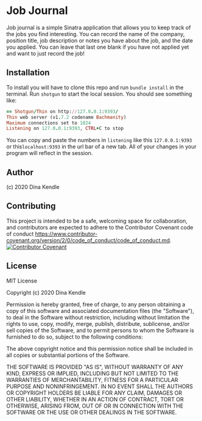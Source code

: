 
# Job Journal

Job journal is a simple Sinatra application that allows you to keep track of the jobs you find interesting. You can record the name of the company, position title, job description or notes you have about the job, and the date you applied. You can leave that last one blank if you have not applied yet and want to just record the job!


## Installation
To install you will have to clone this repo and run ```bundle install``` in the terminal. Run ```shotgun``` to start the local session. You should see something like:

```ruby
== Shotgun/Thin on http://127.0.0.1:9393/
Thin web server (v1.7.2 codename Bachmanity)
Maximum connections set to 1024
Listening on 127.0.0.1:9393, CTRL+C to stop
```

You can copy and paste the numbers in ```listening``` like this ```127.0.0.1:9393``` or this```localhost:9393``` in the url bar of a new tab. All of your changes in your program will reflect in the session.


## Author
(c) 2020 Dina Kendle 

## Contributing
This project is intended to be a safe, welcoming space for collaboration, and contributors are expected to adhere to the Contributor Covenant code of conduct https://www.contributor-covenant.org/version/2/0/code_of_conduct/code_of_conduct.md.
[![Contributor Covenant](https://img.shields.io/badge/Contributor%20Covenant-v2.0%20adopted-ff69b4.svg)](code_of_conduct.md)


## License
MIT License

Copyright (c) 2020 Dina Kendle

Permission is hereby granted, free of charge, to any person obtaining a copy
of this software and associated documentation files (the "Software"), to deal
in the Software without restriction, including without limitation the rights
to use, copy, modify, merge, publish, distribute, sublicense, and/or sell
copies of the Software, and to permit persons to whom the Software is
furnished to do so, subject to the following conditions:

The above copyright notice and this permission notice shall be included in all
copies or substantial portions of the Software.

THE SOFTWARE IS PROVIDED "AS IS", WITHOUT WARRANTY OF ANY KIND, EXPRESS OR
IMPLIED, INCLUDING BUT NOT LIMITED TO THE WARRANTIES OF MERCHANTABILITY,
FITNESS FOR A PARTICULAR PURPOSE AND NONINFRINGEMENT. IN NO EVENT SHALL THE
AUTHORS OR COPYRIGHT HOLDERS BE LIABLE FOR ANY CLAIM, DAMAGES OR OTHER
LIABILITY, WHETHER IN AN ACTION OF CONTRACT, TORT OR OTHERWISE, ARISING FROM,
OUT OF OR IN CONNECTION WITH THE SOFTWARE OR THE USE OR OTHER DEALINGS IN THE
SOFTWARE.

